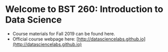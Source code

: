 # Welcome to BST 260: Introduction to Data Science 

* Course materials for Fall 2019 can be found here. 
* Official course webpage here: [http://datasciencelabs.github.io](http://datasciencelabs.github.io)

